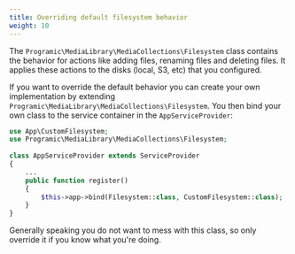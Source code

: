 ```yaml
---
title: Overriding default filesystem behavior
weight: 10
---
```


The `Programic\MediaLibrary\MediaCollections\Filesystem` class contains the behavior for actions like adding files, renaming files and deleting files. It applies these actions to the disks (local, S3, etc) that you configured.

If you want to override the default behavior you can create your own implementation by extending `Programic\MediaLibrary\MediaCollections\Filesystem`. You then bind your own class to the service container in the `AppServiceProvider`:

```php
use App\CustomFilesystem;
use Programic\MediaLibrary\MediaCollections\Filesystem;
 
class AppServiceProvider extends ServiceProvider
{
    ...
    public function register()
    {
        $this->app->bind(Filesystem::class, CustomFilesystem::class);
    }
}
```

Generally speaking you do not want to mess with this class, so only override it if you know what you're doing.
